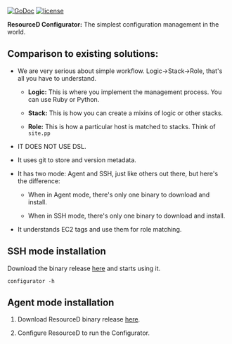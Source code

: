 [![GoDoc](https://godoc.org/github.com/resourced/configurator?status.svg)](http://godoc.org/github.com/resourced/configurator)
[![license](http://img.shields.io/badge/license-MIT-red.svg?style=flat)](https://raw.githubusercontent.com/resourced/configurator/master/LICENSE)

**ResourceD Configurator:** The simplest configuration management in the world.

## Comparison to existing solutions:

* We are very serious about simple workflow. Logic->Stack->Role, that's all you have to understand.

    * **Logic:** This is where you implement the management process. You can use Ruby or Python.

    * **Stack:** This is how you can create a mixins of logic or other stacks.

    * **Role:** This is how a particular host is matched to stacks. Think of `site.pp`

* IT DOES NOT USE DSL.

* It uses git to store and version metadata.

* It has two mode: Agent and SSH, just like others out there, but here's the difference:

    * When in Agent mode, there's only one binary to download and install.

    * When in SSH mode, there's only one binary to download and install.

* It understands EC2 tags and use them for role matching.


## SSH mode installation

Download the binary release [here](https://github.com/resourced/configurator/releases) and starts using it.
```
configurator -h
```

## Agent mode installation

1. Download ResourceD binary release [here](https://github.com/resourced/resourced/releases).

2. Configure ResourceD to run the Configurator.

